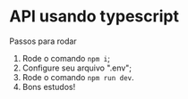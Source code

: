 # API usando typescript

Passos para rodar

1. Rode o comando `npm i`;
2. Configure seu arquivo ".env";
3. Rode o comando `npm run dev`.
4. Bons estudos!
